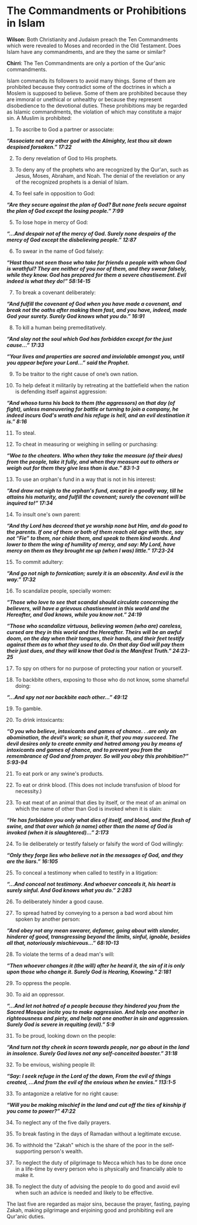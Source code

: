The Commandments or Prohibitions in Islam
=========================================

**Wilson**: Both Christianity and Judaism preach the Ten Commandments
which were revealed to Moses and recorded in the Old Testament. Does
Islam have any commandments, and are they the same or similar?

**Chirri**: The Ten Commandments are only a portion of the Qur'anic
commandments.

Islam commands its followers to avoid many things. Some of them are
prohibited because they contradict some of the doctrines in which a
Moslem is supposed to believe. Some of them are prohibited because they
are immoral or unethical or unhealthy or because they represent
disobedience to the devotional duties. These prohibitions may be
regarded as Islamic commandments, the violation of which may constitute
a major sin. A Muslim is prohibited:

1. To ascribe to God a partner or associate:

***“Associate not any other god with the Almighty, lest thou sit down
despised forsaken.” 17:22***

2. To deny revelation of God to His prophets.

3. To deny any of the prophets who are recognized by the Qur'an, such as
Jesus, Moses, Abraham, and Noah. The denial of the revelation or any of
the recognized prophets is a denial of Islam.

4. To feel safe in opposition to God:

***“Are they secure against the plan of God? But none feels secure
against the plan of God except the losing people.” 7:99***

5. To lose hope in mercy of God:

***“…And despair not of the mercy of God. Surely none despairs of the
mercy of God except the disbelieving people.” 12:87***

6. To swear in the name of God falsely:

***“Hast thou not seen those who take for friends a people with whom God
is wrathful? They are neither of you nor of them, and they swear
falsely, while they know. God has prepared for them a severe
chastisement. Evil indeed is what they do!” 58:14-15***

7. To break a covenant deliberately:

***“And fulfill the covenant of God when you have made a covenant, and
break not the oaths after making them fast, and you have, indeed, made
God your surety. Surely God knows what you do.” 16:91***

8. To kill a human being premeditatively.

***“And slay not the soul which God has forbidden except for the just
cause…” 17:33***

***“Your lives and properties are sacred and inviolable amongst you,
until you appear before your Lord…” said the Prophet.***

9. To be traitor to the right cause of one’s own nation.

10. To help defeat it militarily by retreating at the battlefield when
the nation is defending itself against aggression:

***“And whoso turns his back to them (the aggressors) on that day (of
fight), unless maneuvering for battle or turning to join a company, he
indeed incurs God's wrath and his refuge is hell, and an evil
destination it is.” 8:16***

11. To steal.

12. To cheat in measuring or weighing in selling or purchasing:

***“Woe to the cheaters. Who when they take the measure (of their dues)
from the people, take it fully, and when they measure out to others or
weigh out for them they give less than is due.” 83:1-3***

13. To use an orphan's fund in a way that is not in his interest:

***“And draw not nigh to the orphan's fund, except in a goodly way, till
he attains his maturity, and fulfill the covenant; surely the covenant
will be inquired to!” 17:34***

14. To insult one's own parent:

***“And thy Lord has decreed that ye worship none but Him, and do good
to the parents. If one of them or both of them reach old age with thee,
say not “Fie” to them, nor chide them, and speak to them kind words. And
lower to them the wing of humility of mercy, and say: My Lord, have
mercy on them as they brought me up (when I was) little.” 17:23-24***

15. To commit adultery:

***“And go not nigh to fornication; surely it is an obscenity. And evil
is the way.” 17:32***

16. To scandalize people, specially women:

***“Those who love to see that scandal should circulate concerning the
believers, will have a grievous chastisement in this world and the
Hereafter, and God knows, while you know not.” 24:19***

***“Those who scandalize virtuous, believing women (who are) careless,
cursed are they in this world and the Hereafter. Theirs will be an awful
doom, on the day when their tongues, their hands, and their feet testify
against them as to what they used to do. On that day God will pay them
their just dues, and they will know that God is the Manifest Truth."
24:23-25***

17. To spy on others for no purpose of protecting your nation or
yourself.

18. To backbite others, exposing to those who do not know, some shameful
doing:

***“…And spy not nor backbite each other…” 49:12***

19. To gamble.

20. To drink intoxicants:

***“O you who believe, intoxicants and games of chance. . .are only an
abomination, the devil's work; so shun it, that you may succeed. The
devil desires only to create enmity and hatred among you by means of
intoxicants and games of chance, and to prevent you from the remembrance
of God and from prayer. So will you obey this prohibition?” 5:93-94***

21. To eat pork or any swine's products.

22. To eat or drink blood. (This does not include transfusion of blood
for necessity.)

23. To eat meat of an animal that dies by itself, or the meat of an
animal on which the name of other than God is invoked when it is slain:

***“He has forbidden you only what dies of itself, and blood, and the
flesh of swine, and that over which (a name) other than the name of God
is invoked (when it is slaughtered)…” 2:173***

24. To lie deliberately or testify falsely or falsify the word of God
willingly:

***“Only they forge lies who believe not in the messages of God, and
they are the liars.” 16:105***

25. To conceal a testimony when called to testify in a litigation:

***“…And conceal not testimony. And whoever conceals it, his heart is
surely sinful. And God knows what you do.” 2:283***

26. To deliberately hinder a good cause.

27. To spread hatred by conveying to a person a bad word about him
spoken by another person:

***“And obey not any mean swearer, defamer, going about with slander,
hinderer of good, transgressing beyond the limits, sinful, ignoble,
besides all that, notoriously mischievous…” 68:10-13***

28. To violate the terms of a dead man's will:

***“Then whoever changes it (the will) after he heard it, the sin of it
is only upon those who change it. Surely God is Hearing, Knowing.”
2:181***

29. To oppress the people.

30. To aid an oppressor.

***“…And let not hatred of a people because they hindered you from the
Sacred Mosque incite you to make aggression. And help one another in
righteousness and piety, and help not one another in sin and aggression.
Surely God is severe in requiting (evil).” 5:9***

31. To be proud, looking down on the people:

***“And turn not thy cheek in scorn towards people, nor go about in the
land in insolence. Surely God loves not any self-conceited boaster.”
31:18***

32. To be envious, wishing people ill:

***“Say: I seek refuge in the Lord of the dawn, From the evil of things
created, …And from the evil of the envious when he envies.” 113:1-5***

33. To antagonize a relative for no right cause:

***“Will you be making mischief in the land and cut off the ties of
kinship if you come to power?” 47:22***

34. To neglect any of the five daily prayers.

35. To break fasting in the days of Ramadan without a legitimate excuse.

36. To withhold the "Zakah" which is the share of the poor in the
self-supporting person's wealth.

37. To neglect the duty of pilgrimage to Mecca which has to be done once
in a life-time by every person who is physically and financially able to
make it.

38. To neglect the duty of advising the people to do good and avoid evil
when such an advice is needed and likely to be effective.

The last five are regarded as major sins, because the prayer, fasting,
paying Zakah, making pilgrimage and enjoining good and prohibiting evil
are Qur'anic duties.


